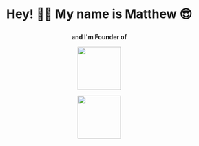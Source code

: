 # <p align="center">Hey! 👋🏻 My name is Matthew 😎</p>

<p align="center"><strong>and I'm Founder of</strong></p>

<p align="center">
	<img width="100" src="https://solcode.net/_nuxt/img/360969f.svg" />
</p>

<p align="center">
	<img width="100" src="https://solcode.net/_nuxt/img/31c14cf.svg" />
</p>


<!--
**OriginalEveres/OriginalEveres** is a ✨ _special_ ✨ repository because its `README.md` (this file) appears on your GitHub profile.

Here are some ideas to get you started:

- 🔭 I’m currently working on ...
- 🌱 I’m currently learning ...
- 👯 I’m looking to collaborate on ...
- 🤔 I’m looking for help with ...
- 💬 Ask me about ...
- 📫 How to reach me: ...
- 😄 Pronouns: ...
- ⚡ Fun fact: ...
-->
